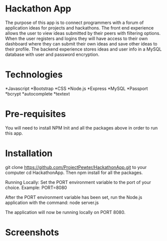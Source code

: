 # Hackathon App
The purpose of this app is to connect programmers with a forum of application ideas for projects and hackathons. The front end experience allows the user to view ideas submitted by their peers with filtering options. When the user registers and logins they will have access to their own dashboard where they can submit their own ideas and save other ideas to their profile. The backend experience stores ideas and user info in a MySQL database with user and password encryption. 

# Technologies
*Javascript
*Bootstrap
*CSS
*Node.js
*Express
*MySQL
*Passport
*bcrypt
*autocomplete
*textext

# Pre-requisites
You will need to install NPM Init and all the packages above in order to run this app.

# Installation

git clone https://github.com/ProjectPewter/HackathonApp.git to your computer cd HackathonApp. Then npm install for all the packages.

Running Locally: Set the PORT environment variable to the port of your choice. Example: PORT=8080

After the PORT environment variable has been set, run the Node.js application with the command: node server.js

The application will now be running locally on PORT 8080.

# Screenshots

